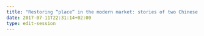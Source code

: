 ```yaml
---
title: "Restoring “place” in the modern market: stories of two Chinese e-commerce villages "
date: 2017-07-11T22:31:14+02:00
type: edit-session
---
```


